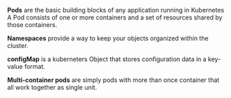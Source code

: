 **Pods** are the basic building blocks of any application running in Kubernetes
A Pod consists of one or more containers and a set of resources shared by those containers.


**Namespaces** provide a way to keep your objects organized within the cluster.

**configMap** is a kuberneters Object that stores configuration data in a key-value format.

**Multi-container pods** are simply pods with more than once container that all work together as single unit.

